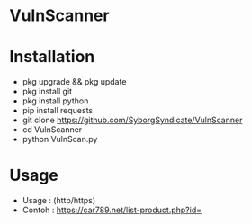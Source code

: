 # VulnScanner

# Installation
- pkg upgrade && pkg update
- pkg install git
- pkg install python
- pip install requests
- git clone https://github.com/SyborgSyndicate/VulnScanner
- cd VulnScanner
- python VulnScan.py

# Usage
- Usage : (http/https)
- Contoh : https://car789.net/list-product.php?id=

